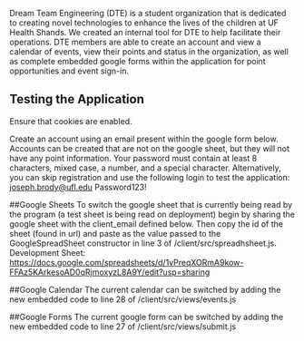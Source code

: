 Dream Team Engineering (DTE) is a student organization that is dedicated to creating novel technologies to enhance the lives of the children at UF Health Shands.  We created an internal tool for DTE to help facilitate their operations. DTE members are able to create an account and view a calendar of events, view their points and status in the organization, as well as complete embedded google forms within the application for point opportunities and event sign-in.


## Testing the Application ##
Ensure that cookies are enabled.

Create an account using an email present within the google form below. Accounts can be created that are not on the google sheet, but they will not have any point information. Your password must contain at least 8 characters, mixed case, a number, and a special character. Alternatively, you can skip registration and use the following login to test the application:
joseph.brody@ufl.edu
Password123!

##Google Sheets
To switch the google sheet that is currently being read by the program (a test sheet is being read on deployment) begin by sharing the google sheet with the client_email defined below. Then copy the id of the sheet (found in url) and paste as the value passed to the GoogleSpreadSheet constructor in line 3 of /client/src/spreadhsheet.js.
Development Sheet: https://docs.google.com/spreadsheets/d/1vPreqXORmA9kow-FFAz5KArkesoAD0qRjmoxyzL8A9Y/edit?usp=sharing    

##Google Calendar
The current calendar can be switched by adding the new embedded code to line 28 of /client/src/views/events.js

##Google Forms
The current google form can be switched by adding the new embedded code to line 27 of /client/src/views/submit.js

